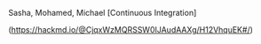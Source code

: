 Sasha, Mohamed, Michael [Continuous Integration]

(https://hackmd.io/@CjqxWzMQRSSW0IJAudAAXg/H12VhquEK#/)
